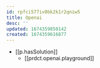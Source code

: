 ```yaml
---
id: rpfci577iv0bk2k1r2qniw5
title: Openai
desc: ''
updated: 1674359850142
created: 1674359616877
---
```


- [[p.hasSolution]]
  - [[prdct.openai.playground]]